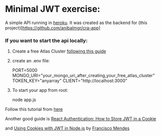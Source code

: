 # Minimal JWT exercise:

A simple API running in [heroku](https://server-d-task.herokuapp.com/). It was created as the backend for (this project)[https://github.com/anibalmgr/cra-app]

### If you want to start the api locally:

1. Create a free Atlas Cluster [following this guide](https://www.mongodb.com/docs/atlas/getting-started/?_ga=2.114433351.13171983.1654950417-842438818.1654950416)

2. create an .env file:

    PORT=5000
    MONGO_URI="your_mongo_uri_after_creating_your_free_atlas_cluster"
    TOKEN_KEY="anyarray"
    CLIENT="http://localhost:3000"

3. To start your app from root:

    node app.js




Follow this tutorial from [here](https://www.section.io/engineering-education/how-to-build-authentication-api-with-jwt-token-in-nodejs/#step-6---implement-register-and-login-functionality)

Another good guide is [React Authentication: How to Store JWT in a Cookie](https://medium.com/@ryanchenkie_40935/react-authentication-how-to-store-jwt-in-a-cookie-346519310e81)

and [Using Cookies with JWT in Node.js](https://dev.to/franciscomendes10866/using-cookies-with-jwt-in-node-js-8fn) by [Francisco Mendes](https://dev.to/franciscomendes10866)
